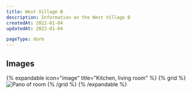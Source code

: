 ```yaml
---
title: West Village B
description: Information on the West Village B
createdAt: 2022-01-04
updatedAt: 2022-01-04

pageType: dorm
---
```


## Images

{% expandable icon="image" title="Kitchen, living room" %}
{% grid %}
![Pano of room](/housing/west-village-b/pano.png)
{% /grid %}
{% /expandable %}
